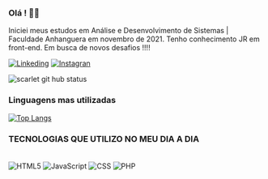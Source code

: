 ### Olá ! 🙋‍♀️ 
Iniciei meus estudos em Análise e Desenvolvimento de Sistemas | Faculdade Anhanguera em novembro de 2021.
Tenho conhecimento JR em front-end.
Em busca de novos desafios !!!!
<br>

[![Linkeding](https://img.shields.io/badge/LinkedIn-0077B5?style=for-the-badge&logo=linkedin&logoColor=white)](https://www.linkedin.com/in/scarletfmonteiro/)
[![Instagran](https://img.shields.io/badge/Instagram-E4405F?style=for-the-badge&logo=instagram&logoColor=white)](https://www.instagram.com/scar.monteiro/)

![scarlet git hub status](https://github-readme-stats.vercel.app/api?username=scarletmonteiro&show_icons=true&theme=dracula)

### Linguagens mas utilizadas
[![Top Langs](https://github-readme-stats.vercel.app/api/top-langs/?username=scarletmonteiro&layout=compact)](https://github.com/scarletmonteiro/github-readme-stats)

### TECNOLOGIAS QUE UTILIZO NO MEU DIA A DIA

<div styles="display: inline_block"><br>
<img align="center" alt= "HTML5" src="https://img.shields.io/badge/HTML5-E34F26?style=for-the-badge&logo=html5&logoColor=white" />
<img align="center" alt= "JavaScript" src="https://img.shields.io/badge/JavaScript-F7DF1E?style=for-the-badge&logo=javascript&logoColor=black" />
<img align="center" alt= "CSS" src="https://img.shields.io/badge/CSS3-1572B6?style=for-the-badge&logo=css3&logoColor=white" />
<img align="center"alt= "PHP" src="https://img.shields.io/badge/PHP-777BB4?style=for-the-badge&logo=php&logoColor=white" />
</div><br>

